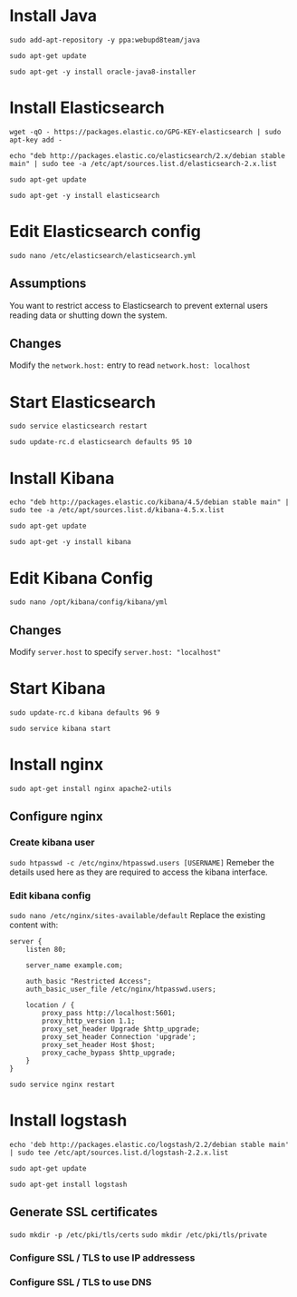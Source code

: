 # Install Java
```sudo add-apt-repository -y ppa:webupd8team/java```

```sudo apt-get update```

```sudo apt-get -y install oracle-java8-installer```

# Install Elasticsearch
```wget -qO - https://packages.elastic.co/GPG-KEY-elasticsearch | sudo apt-key add -```

```echo "deb http://packages.elastic.co/elasticsearch/2.x/debian stable main" | sudo tee -a /etc/apt/sources.list.d/elasticsearch-2.x.list```

```sudo apt-get update```

```sudo apt-get -y install elasticsearch```

# Edit Elasticsearch config
```sudo nano /etc/elasticsearch/elasticsearch.yml```

## Assumptions
You want to restrict access to Elasticsearch to prevent external users reading data or shutting down the system.

## Changes
Modify the `network.host:` entry to read `network.host: localhost`

# Start Elasticsearch
```sudo service elasticsearch restart```

```sudo update-rc.d elasticsearch defaults 95 10```

# Install Kibana
```echo "deb http://packages.elastic.co/kibana/4.5/debian stable main" | sudo tee -a /etc/apt/sources.list.d/kibana-4.5.x.list```

```sudo apt-get update```

```sudo apt-get -y install kibana```

# Edit Kibana Config
```sudo nano /opt/kibana/config/kibana/yml```

## Changes
Modify `server.host` to specify `server.host: "localhost"`

# Start Kibana

```sudo update-rc.d kibana defaults 96 9```

```sudo service kibana start```

# Install nginx

```sudo apt-get install nginx apache2-utils```

## Configure nginx
### Create kibana user
```sudo htpasswd -c /etc/nginx/htpasswd.users [USERNAME]```
Remeber the details used here as they are required to access the kibana interface.

### Edit kibana config
```sudo nano /etc/nginx/sites-available/default```
Replace the existing content with:

```
server {
    listen 80;

    server_name example.com;

    auth_basic "Restricted Access";
    auth_basic_user_file /etc/nginx/htpasswd.users;

    location / {
        proxy_pass http://localhost:5601;
        proxy_http_version 1.1;
        proxy_set_header Upgrade $http_upgrade;
        proxy_set_header Connection 'upgrade';
        proxy_set_header Host $host;
        proxy_cache_bypass $http_upgrade;        
    }
}
```

```sudo service nginx restart```

# Install logstash
```echo 'deb http://packages.elastic.co/logstash/2.2/debian stable main' | sudo tee /etc/apt/sources.list.d/logstash-2.2.x.list```

```sudo apt-get update```

```sudo apt-get install logstash```

## Generate SSL certificates
```sudo mkdir -p /etc/pki/tls/certs```
```sudo mkdir /etc/pki/tls/private```
### Configure SSL / TLS to use IP addressess

### Configure SSL / TLS to use DNS



